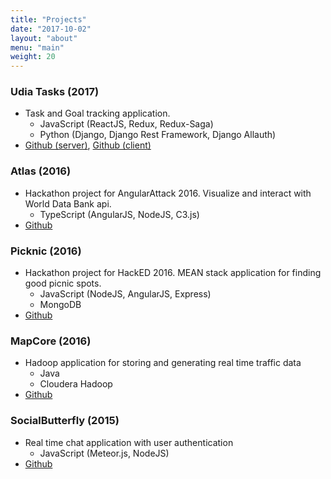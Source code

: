 ```yaml
---
title: "Projects"
date: "2017-10-02"
layout: "about"
menu: "main"
weight: 20
---
```


### Udia Tasks (2017)
* Task and Goal tracking application.
  * JavaScript (ReactJS, Redux, Redux-Saga)
  * Python (Django, Django Rest Framework, Django Allauth)
* [Github (server)](https://github.com/udia-software/udia-tasks-server), [Github (client)](https://github.com/udia-software/udia-tasks-client)

### Atlas (2016)
* Hackathon project for AngularAttack 2016. Visualize and interact with World Data Bank api.
  * TypeScript (AngularJS, NodeJS, C3.js)
* [Github](https://github.com/awwong1/angularattack2016-atlas)

### Picknic (2016)
* Hackathon project for HackED 2016. MEAN stack application for finding good picnic spots.
  * JavaScript (NodeJS, AngularJS, Express)
  * MongoDB
* [Github](https://github.com/awwong1/picknic)

### MapCore (2016)
* Hadoop application for storing and generating real time traffic data
  * Java
  * Cloudera Hadoop
* [Github](https://github.com/cmput402w2016/CMPUT402W16T1)

### SocialButterfly (2015)
* Real time chat application with user authentication
  * JavaScript (Meteor.js, NodeJS)
* [Github](https://github.com/awwong1/socialbutterfly)
